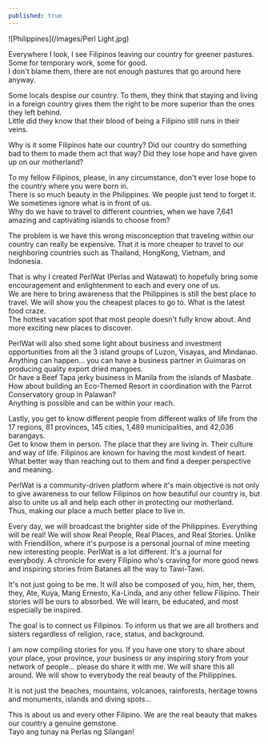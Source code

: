 ```yaml
---
published: true
---
```

![Philippines](/images/Perl Light.jpg)

Everywhere I look, I see Filipinos leaving our country for greener pastures. Some for temporary work, some for good.   
I don't blame them, there are not enough pastures that go around here anyway.

Some locals despise our country. To them, they think that staying and living in a foreign country gives them the right to be more superior than the ones they left behind.   
Little did they know that their blood of being a Filipino still runs in their veins.

Why is it some Filipinos hate our country? Did our country do something bad to them to made them act that way? 
Did they lose hope and have given up on our motherland?

To my fellow Filipinos, please, in any circumstance, don't ever lose hope to the country where you were born in.   
There is so much beauty in the Philippines. We people just tend to forget it. We sometimes ignore what is in front of us.   
Why do we have to travel to different countries, when we have 7,641 amazing and captivating islands to choose from?

The problem is we have this wrong misconception that traveling within our country can really be expensive. That it is more cheaper to travel to our neighboring countries such as Thailand, HongKong, Vietnam, and Indonesia.

That is why I created PerlWat (Perlas and Watawat) to hopefully bring some encouragement and enlightenment to each and every one of us.   
We are here to bring awareness that the Philippines is still the best place to travel. We will show you the cheapest places to go to. What is the latest food craze.   
The hottest vacation spot that most people doesn't fully know about. And more exciting new places to discover.

PerlWat will also shed some light about business and investment opportunities from all the 3 island groups of Luzon, Visayas, and Mindanao.   
Anything can happen... you can have a business partner in Guimaras on producing quality export dried mangoes.   
Or have a Beef Tapa jerky business in Manila from the islands of Masbate.   
How about building an Eco-Themed Resort in coordination with the Parrot Conservatory group in Palawan?   
Anything is possible and can be within your reach.

Lastly, you get to know different people from different walks of life from the 17 regions, 81 provinces, 145 cities, 1,489 municipalities, and 42,036 barangays.   
Get to know them in person. The place that they are living in. Their culture and way of life. 
Filipinos are known for having the most kindest of heart.   
What better way than reaching out to them and find a deeper perspective and meaning.

PerlWat is a community-driven platform where it's main objective is not only to give awareness to our fellow Filipinos on how beautiful our country is, but also to unite us all and help each other in protecting our motherland.   
Thus, making our place a much better place to live in.

Every day,  we will broadcast the brighter side of the Philippines. 
Everything will be real! We will show Real People, Real Places, and Real Stories.
Unlike with Friendillion, where it's purpose is a personal journal of mine meeting new interesting people.
PerlWat is a lot different. It's a journal for everybody. 
A chronicle for every Filipino who's craving for more good news and inspiring stories from Batanes all the way to Tawi-Tawi.

It's not just going to be me. It will also be composed of you, him, her, them, they, Ate, Kuya, Mang Ernesto, Ka-Linda, and any other fellow Filipino. 
Their stories will be ours to absorbed. We will learn, be educated, and most especially be inspired.

The goal is to connect us Filipinos. To inform us that we are all brothers and sisters regardless of religion, race, status, and background. 

I am now compiling stories for you. If you have one story to share about your place, your province, your business or any inspiring story from your network of people... please do share it with me.
We will share this all around. We will show to everybody the real beauty of the Philippines.

It is not just the beaches, mountains, volcanoes, rainforests, heritage towns and monuments, islands and diving spots...

This is about us and every other Filipino. 
We are the real beauty that makes our country a genuine gemstone.  
Tayo ang tunay na Perlas ng Silangan!